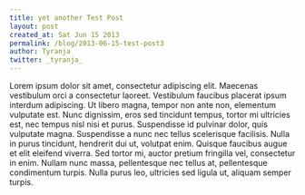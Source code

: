 ```yaml
---
title: yet another Test Post
layout: post
created_at: Sat Jun 15 2013
permalink: /blog/2013-06-15-test-post3
author: Tyranja
twitter: _tyranja_
---
```



Lorem ipsum dolor sit amet, consectetur adipiscing elit. Maecenas vestibulum orci a consectetur laoreet. Vestibulum faucibus placerat ipsum interdum adipiscing. Ut libero magna, tempor non ante non, elementum vulputate est. Nunc dignissim, eros sed tincidunt tempus, tortor mi ultricies est, nec tempus nisl nisi et purus. Suspendisse id pulvinar dolor, quis vulputate magna. Suspendisse a nunc nec tellus scelerisque facilisis. Nulla in purus tincidunt, hendrerit dui ut, volutpat enim. Quisque faucibus augue et elit eleifend viverra. Sed tortor mi, auctor pretium fringilla vel, consectetur in enim. Nullam nunc massa, pellentesque nec tellus at, pellentesque condimentum turpis. Nulla purus leo, ultricies sed ligula ut, aliquam semper turpis.














